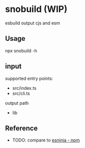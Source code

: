 # snobuild (WIP)

esbuild output cjs and esm

## Usage

npx snobuild -h

## input

supported entry points:

- src/index.ts
- src/cli.ts

output path

- lib

## Reference

- TODO: compare to [esninja - npm](https://www.npmjs.com/package/esninja)
